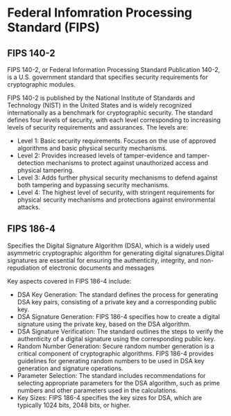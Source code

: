 # Federal Infomration Processing Standard (FIPS)


## FIPS 140-2
FIPS 140-2, or Federal Information Processing Standard Publication 140-2, 
is a U.S. government standard that specifies security requirements for cryptographic modules.

FIPS 140-2 is published by the National Institute of Standards and Technology (NIST) in the United States and is widely recognized internationally as a benchmark for cryptographic security. The standard defines four levels of security, with each level corresponding to increasing levels of security requirements and assurances. The levels are:

- Level 1: Basic security requirements. Focuses on the use of approved algorithms and basic physical security mechanisms.
- Level 2: Provides increased levels of tamper-evidence and tamper-detection mechanisms to protect against unauthorized access and physical tampering.
- Level 3: Adds further physical security mechanisms to defend against both tampering and bypassing security mechanisms.
- Level 4: The highest level of security, with stringent requirements for physical security mechanisms and protections against environmental attacks.

## FIPS 186-4
Specifies the Digital Signature Algorithm (DSA), which is a widely used asymmetric cryptographic algorithm for generating digital signatures.Digital signatures are essential for ensuring the authenticity, integrity, and non-repudiation of electronic documents and messages

Key aspects covered in FIPS 186-4 include:

- DSA Key Generation: The standard defines the process for generating DSA key pairs, consisting of a private key and a corresponding public key.
- DSA Signature Generation: FIPS 186-4 specifies how to create a digital signature using the private key, based on the DSA algorithm.
- DSA Signature Verification: The standard outlines the steps to verify the authenticity of a digital signature using the corresponding public key.
- Random Number Generation: Secure random number generation is a critical component of cryptographic algorithms. FIPS 186-4 provides guidelines for generating random numbers to be used in DSA key generation and signature operations.
- Parameter Selection: The standard includes recommendations for selecting appropriate parameters for the DSA algorithm, such as prime numbers and other parameters used in the calculations.
- Key Sizes: FIPS 186-4 specifies the key sizes for DSA, which are typically 1024 bits, 2048 bits, or higher.
